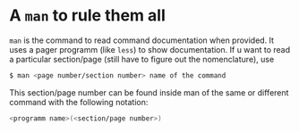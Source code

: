 # A `man` to rule them all

`man` is the command to read command documentation when provided. It uses a
pager programm (like `less`) to show documentation. If u want to read a
particular section/page (still have to figure out the nomenclature), use 

```bash
$ man <page number/section number> name of the command
```

This section/page number can be found inside man of the same or different
command with the following notation:

```bash
<programm name>(<section/page number>)
```
